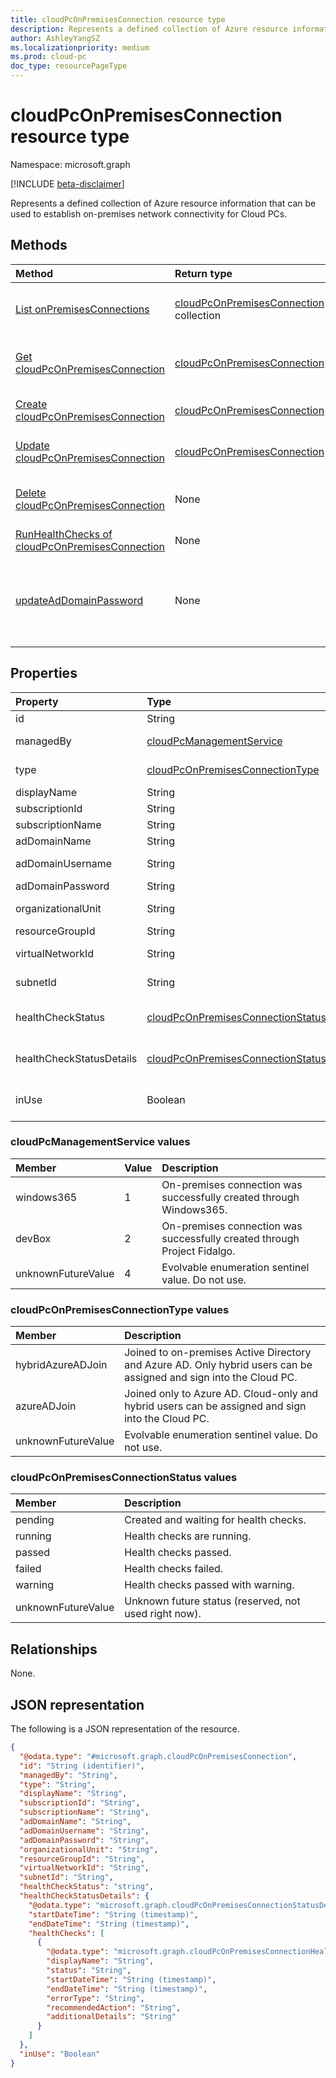 ```yaml
---
title: cloudPcOnPremisesConnection resource type
description: Represents a defined collection of Azure resource information that can be used to establish on-premises network connectivity for Cloud PCs.
author: AshleyYangSZ
ms.localizationpriority: medium
ms.prod: cloud-pc
doc_type: resourcePageType
---
```


# cloudPcOnPremisesConnection resource type

Namespace: microsoft.graph

[!INCLUDE [beta-disclaimer](../../includes/beta-disclaimer.md)]

Represents a defined collection of Azure resource information that can be used to establish on-premises network connectivity for Cloud PCs.

## Methods

| Method                                                                                                 | Return type                                                                           | Description                                                                                                                                                                                                                      |
| :----------------------------------------------------------------------------------------------------- | :------------------------------------------------------------------------------------ | :------------------------------------------------------------------------------------------------------------------------------------------------------------------------------------------------------------------------------- |
| [List onPremisesConnections](../api/virtualendpoint-list-onpremisesconnections.md)                     | [cloudPcOnPremisesConnection](../resources/cloudpconpremisesconnection.md) collection | List properties and relationships of the [cloudPcOnPremisesConnection](../resources/cloudpconpremisesconnection.md) objects.                                                                                                     |
| [Get cloudPcOnPremisesConnection](../api/cloudpconpremisesconnection-get.md)                           | [cloudPcOnPremisesConnection](../resources/cloudpconpremisesconnection.md)            | Read the properties and relationships of the [cloudPcOnPremisesConnection](../resources/cloudpconpremisesconnection.md) object.                                                                                                  |
| [Create cloudPcOnPremisesConnection](../api/virtualendpoint-post-onpremisesconnections.md)             | [cloudPcOnPremisesConnection](../resources/cloudpconpremisesconnection.md)            | Create a new [cloudPcOnPremisesConnection](../resources/cloudpconpremisesconnection.md) object.                                                                                                                                  |
| [Update cloudPcOnPremisesConnection](../api/cloudpconpremisesconnection-update.md)                     | [cloudPcOnPremisesConnection](../resources/cloudpconpremisesconnection.md)            | Update the properties of a [cloudPcOnPremisesConnection](../resources/cloudpconpremisesconnection.md) object.                                                                                                                    |
| [Delete cloudPcOnPremisesConnection](../api/cloudpconpremisesconnection-delete.md)                     | None                                                                                  | Delete a [cloudPcOnPremisesConnection](../resources/cloudpconpremisesconnection.md) object. You can’t delete an connection that’s in use.                                                                                        |
| [RunHealthChecks of cloudPcOnPremisesConnection](../api/cloudpconpremisesconnection-runhealthcheck.md) | None                                                                                  | Run health checks on the [cloudPcOnPremisesConnection](../resources/cloudpconpremisesconnection.md).                                                                                                                             |
| [updateAdDomainPassword](../api/cloudpconpremisesconnection-updateaddomainpassword.md)                 | None                                                                                  | Update Active Directory domain password for a successful [cloudPcOnPremisesConnection](../resources/cloudpconpremisesconnection.md). This API is supported when the type of the **onPremisesConnection** is `hybridAzureADJoin`. |

## Properties

| Property                 | Type                                                                                                 | Description                                                                                                                                                                                                                                                                                                                                                                                                |
| :----------------------- | :--------------------------------------------------------------------------------------------------- | :--------------------------------------------------------------------------------------------------------------------------------------------------------------------------------------------------------------------------------------------------------------------------------------------------------------------------------------------------------------------------------------------------------- |
| id                       | String                                                                                               | Unique identifier for the on-premises connection. Read-only.                                                                                                                                                                                                                                                                                                                                               |
| managedBy                | [cloudPcManagementService](#cloudpcmanagementservice-values)                                         | Specifies which services manage the on-premises connection. Possible values are: `windows365`, `devBox` and `unknownFutureValue`. Read-only.                                                                                                                                                                                                                                                               |
| type                     | [cloudPcOnPremisesConnectionType](#cloudpconpremisesconnectiontype-values)                           | Specifies how the provisioned Cloud PC will be joined to Azure Active Directory. Default value is `hybridAzureADJoin`. Possible values are: `azureADJoin`, `hybridAzureADJoin`, `unknownFutureValue`.                                                                                                                                                                                                      |
| displayName              | String                                                                                               | The display name for the on-premises connection.                                                                                                                                                                                                                                                                                                                                                           |
| subscriptionId           | String                                                                                               | The ID of the target Azure subscription that’s associated with your tenant.                                                                                                                                                                                                                                                                                                                                |
| subscriptionName         | String                                                                                               | The name of the target Azure subscription. Read-only.                                                                                                                                                                                                                                                                                                                                                      |
| adDomainName             | String                                                                                               | The fully qualified domain name (FQDN) of the Active Directory domain you want to join. Optional.                                                                                                                                                                                                                                                                                                          |
| adDomainUsername         | String                                                                                               | The username of an Active Directory account (user or service account) that has permissions to create computer objects in Active Directory. Required format: admin@contoso.com. Optional.                                                                                                                                                                                                                   |
| adDomainPassword         | String                                                                                               | The password associated with **adDomainUsername**.                                                                                                                                                                                                                                                                                                                                                         |
| organizationalUnit       | String                                                                                               | The organizational unit (OU) in which the computer account is created. If left null, the OU that’s configured as the default (a well-known computer object container) in your Active Directory domain (OU) is used. Optional.                                                                                                                                                                              |
| resourceGroupId          | String                                                                                               | The ID of the target resource group. Required format: "/subscriptions/{subscription-id}/resourceGroups/{resourceGroupName}".                                                                                                                                                                                                                                                                               |
| virtualNetworkId         | String                                                                                               | The ID of the target virtual network. Required format: "/subscriptions/{subscription-id}/resourceGroups/{resourceGroupName}/providers/Microsoft.Network/virtualNetworks/{virtualNetworkName}".                                                                                                                                                                                                             |
| subnetId                 | String                                                                                               | The ID of the target subnet. Required format: "/subscriptions/{subscription-id}/resourceGroups/{resourceGroupName}/providers/Microsoft.Network/virtualNetworks/{virtualNetworkId}/subnets/{subnetName}".                                                                                                                                                                                                   |
| healthCheckStatus        | [cloudPcOnPremisesConnectionStatus](#cloudpconpremisesconnectionstatus-values)                       | The status of the most recent health check done on the on-premises connection. For example, if status is "passed", the on-premises connection has passed all checks run by the service. Possible values are: `pending`, `running`, `passed`, `failed`, `unknownFutureValue`. Read-only.                                                                                                                    |
| healthCheckStatusDetails | [cloudPcOnPremisesConnectionStatusDetails](../resources/cloudpconpremisesconnectionstatusdetails.md) | The details of the connection's health checks and the corresponding results. Returned only on `$select`.For an example that shows how to get the **inUse** property, see [Example 2: Get the selected properties of an on-premises connection, including healthCheckStatusDetails](../api/cloudpconpremisesconnection-get.md). Read-only.                                                                  |
| inUse                    | Boolean                                                                                              | When `true`, the on-premises connection is in use. When `false`, the connection is not in use. You cannot delete a connection that’s in use. Returned only on `$select`. For an example that shows how to get the **inUse** property, see [Example 2: Get the selected properties of an on-premises connection, including healthCheckStatusDetails](../api/cloudpconpremisesconnection-get.md). Read-only. |

### cloudPcManagementService values

| Member             | Value | Description                                                              |
| :----------------- | :---- | :----------------------------------------------------------------------- |
| windows365         | 1     | On-premises connection was successfully created through Windows365.      |
| devBox             | 2     | On-premises connection was successfully created through Project Fidalgo. |
| unknownFutureValue | 4     | Evolvable enumeration sentinel value. Do not use.                        |

### cloudPcOnPremisesConnectionType values

| Member             | Description                                                                                                        |
| :----------------- | :----------------------------------------------------------------------------------------------------------------- |
| hybridAzureADJoin  | Joined to on-premises Active Directory and Azure AD. Only hybrid users can be assigned and sign into the Cloud PC. |
| azureADJoin        | Joined only to Azure AD. Cloud-only and hybrid users can be assigned and sign into the Cloud PC.                   |
| unknownFutureValue | Evolvable enumeration sentinel value. Do not use.                                                                  |

### cloudPcOnPremisesConnectionStatus values

| Member             | Description                                           |
| :----------------- | :---------------------------------------------------- |
| pending            | Created and waiting for health checks.                |
| running            | Health checks are running.                            |
| passed             | Health checks passed.                                 |
| failed             | Health checks failed.                                 |
| warning            | Health checks passed with warning.                    |
| unknownFutureValue | Unknown future status (reserved, not used right now). |

## Relationships

None.

## JSON representation

The following is a JSON representation of the resource.

<!-- {
  "blockType": "resource",
  "keyProperty": "id",
  "@odata.type": "microsoft.graph.cloudPcOnPremisesConnection",
  "baseType": "microsoft.graph.entity",
  "openType": false,
  "optionalProperties": ["healthCheckStatusDetails"]
}
-->

```json
{
  "@odata.type": "#microsoft.graph.cloudPcOnPremisesConnection",
  "id": "String (identifier)",
  "managedBy": "String",
  "type": "String",
  "displayName": "String",
  "subscriptionId": "String",
  "subscriptionName": "String",
  "adDomainName": "String",
  "adDomainUsername": "String",
  "adDomainPassword": "String",
  "organizationalUnit": "String",
  "resourceGroupId": "String",
  "virtualNetworkId": "String",
  "subnetId": "String",
  "healthCheckStatus": "string",
  "healthCheckStatusDetails": {
    "@odata.type": "microsoft.graph.cloudPcOnPremisesConnectionStatusDetails",
    "startDateTime": "String (timestamp)",
    "endDateTime": "String (timestamp)",
    "healthChecks": [
      {
        "@odata.type": "microsoft.graph.cloudPcOnPremisesConnectionHealthCheck",
        "displayName": "String",
        "status": "String",
        "startDateTime": "String (timestamp)",
        "endDateTime": "String (timestamp)",
        "errorType": "String",
        "recommendedAction": "String",
        "additionalDetails": "String"
      }
    ]
  },
  "inUse": "Boolean"
}
```
